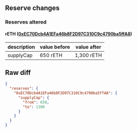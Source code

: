 ## Reserve changes

### Reserves altered

#### rETH ([0xEC70Dcb4A1EFa46b8F2D97C310C9c4790ba5ffA8](https://arbiscan.io/address/0xEC70Dcb4A1EFa46b8F2D97C310C9c4790ba5ffA8))

| description | value before | value after |
| --- | --- | --- |
| supplyCap | 650 rETH | 1,300 rETH |


## Raw diff

```json
{
  "reserves": {
    "0xEC70Dcb4A1EFa46b8F2D97C310C9c4790ba5ffA8": {
      "supplyCap": {
        "from": 650,
        "to": 1300
      }
    }
  }
}
```